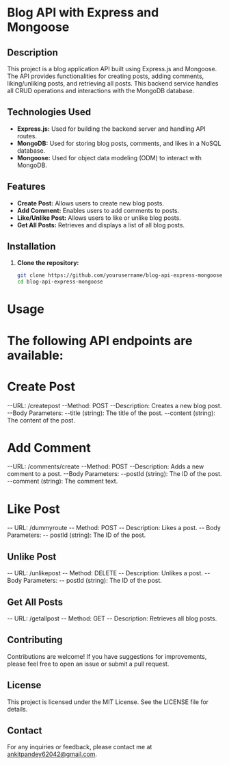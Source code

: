 # Blog API with Express and Mongoose

## Description
This project is a blog application API built using Express.js and Mongoose. The API provides functionalities for creating posts, adding comments, liking/unliking posts, and retrieving all posts. This backend service handles all CRUD operations and interactions with the MongoDB database.

## Technologies Used
- **Express.js:** Used for building the backend server and handling API routes.
- **MongoDB:** Used for storing blog posts, comments, and likes in a NoSQL database.
- **Mongoose:** Used for object data modeling (ODM) to interact with MongoDB.

## Features
- **Create Post:** Allows users to create new blog posts.
- **Add Comment:** Enables users to add comments to posts.
- **Like/Unlike Post:** Allows users to like or unlike blog posts.
- **Get All Posts:** Retrieves and displays a list of all blog posts.

## Installation

1. **Clone the repository:**
   ```bash
   git clone https://github.com/yourusername/blog-api-express-mongoose.git
   cd blog-api-express-mongoose

# Usage
# The following API endpoints are available:

# Create Post
 --URL: /createpost
--Method: POST
--Description: Creates a new blog post.
--Body Parameters:
--title (string): The title of the post.
--content (string): The content of the post.

# Add Comment
--URL: /comments/create
--Method: POST
--Description: Adds a new comment to a post.
--Body Parameters:
--postId (string): The ID of the post.
--comment (string): The comment text.

# Like Post
-- URL: /dummyroute
-- Method: POST
-- Description: Likes a post.
-- Body Parameters:
-- postId (string): The ID of the post.

## Unlike Post
-- URL: /unlikepost
-- Method: DELETE
-- Description: Unlikes a post.
-- Body Parameters:
-- postId (string): The ID of the post.

## Get All Posts

-- URL: /getallpost
-- Method: GET
-- Description: Retrieves all blog posts.

## Contributing
Contributions are welcome! If you have suggestions for improvements, please feel free to open an issue or submit a pull request.

## License
This project is licensed under the MIT License. See the LICENSE file for details.

## Contact
For any inquiries or feedback, please contact me at ankitpandey62042@gmail.com.
